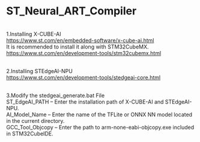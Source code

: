 # ST_Neural_ART_Compiler

</BR>1.Installing X-CUBE-AI
</BR><https://www.st.com/en/embedded-software/x-cube-ai.html>
</BR>It is recommended to install it along with STM32CubeMX.
</BR><https://www.st.com/en/development-tools/stm32cubemx.html>

</BR>2.Installing STEdgeAI-NPU
</BR><https://www.st.com/en/development-tools/stedgeai-core.html>

</BR>3.Modify the stedgeai_generate.bat File
</BR>ST_EdgeAI_PATH – Enter the installation path of X-CUBE-AI and STEdgeAI-NPU.
</BR>AI_Model_Name – Enter the name of the TFLite or ONNX NN model located in the current directory.
</BR>GCC_Tool_Objcopy – Enter the path to arm-none-eabi-objcopy.exe included in STM32CubeIDE.
